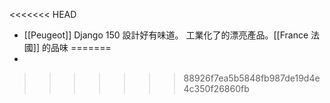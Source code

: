 <<<<<<< HEAD
- [[Peugeot]] Django 150 設計好有味道。 工業化了的漂亮產品。[[France 法國]] 的品味
=======
-
>>>>>>> 88926f7ea5b5848fb987de19d4e4c350f26860fb
